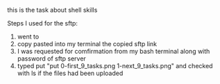 this is the task about shell skills

Steps I used for the sftp:
1. went to <get a sand box from intranet>
2. copy pasted into my terminal the copied sftp link
3. I was requested for comfirmation from my bash terminal along with password of sftp server
4. typed put "put 0-first_9_tasks.png 1-next_9_tasks.png" and checked with ls if the files had been uploaded